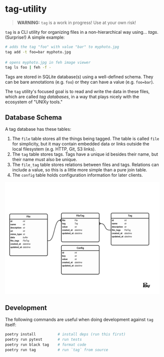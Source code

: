 # tag-utility

> **WARNING:** `tag` is a work in progress! Use at your own risk!

`tag` is a CLI utility for organizing files in a non-hierarchical way using... *tags*. (Surprise!) A simple example:

``` bash
# adds the tag "foo" with value "bar" to myphoto.jpg
tag add -t foo=bar myphoto.jpg

# opens myphoto.jpg in feh image viewer
tag ls foo | feh -f -
```

Tags are stored in SQLite database(s) using a well-defined schema. They can be bare annotations (e.g. `foo`) or they can have a value (e.g. `foo=bar`).

The `tag` utility's focused goal is to read and write the data in these files, which are called *tag databases*, in a way that plays nicely with the ecosystem of "UNIXy tools."

## Database Schema

A tag database has these tables:

1. The `file` table stores all the things being tagged. The table is called `file` for simplicity, but it may contain embedded data or links outside the local filesystem (e.g. HTTP, Git, S3 links).
2. The `tag` table stores tags. Tags have a unique id besides their name, but their name must also be unique.
3. The `file_tag` table stores relations between files and tags. Relations can include a value, so this is a little more simple than a pure join table.
4. The `config` table holds configuration information for later clients.

![entity relationship diagram](assets/tag_db_schema.png)


## Development

The following commands are useful when doing development against `tag` itself:

``` bash
poetry install          # install deps (run this first)
poetry run pytest       # run tests
poetry run black tag    # format code
poetry run tag          # run `tag` from source
```